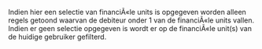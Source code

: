 Indien hier een selectie van financiÃ«le units is opgegeven worden alleen regels getoond waarvan de debiteur onder 1 van de financiÃ«le units vallen. Indien er geen selectie opgegeven is wordt er op de financiÃ«le unit(s) van de huidige gebruiker gefilterd.